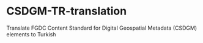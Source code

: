 # CSDGM-TR-translation
Translate FGDC  Content Standard for Digital Geospatial Metadata (CSDGM) elements to Turkish
